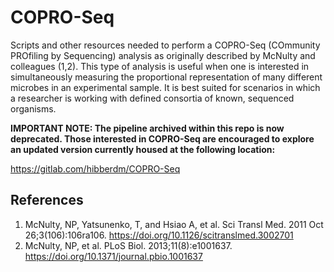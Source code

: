 COPRO-Seq
=========
Scripts and other resources needed to perform a COPRO-Seq (COmmunity PROfiling by Sequencing) analysis as originally described by McNulty and colleagues (1,2). This type of analysis is useful when one is interested in simultaneously measuring the proportional representation of many different microbes in an experimental sample. It is best suited for scenarios in which a researcher is working with defined consortia of known, sequenced organisms.

**IMPORTANT NOTE: The pipeline archived within this repo is now deprecated. Those interested in COPRO-Seq are encouraged to explore an updated version currently housed at the following location:**

https://gitlab.com/hibberdm/COPRO-Seq

References
----------
1) McNulty, NP, Yatsunenko, T, and Hsiao A, et al. Sci Transl Med. 2011 Oct 26;3(106):106ra106. https://doi.org/10.1126/scitranslmed.3002701
2) McNulty, NP, et al. PLoS Biol. 2013;11(8):e1001637.  https://doi.org/10.1371/journal.pbio.1001637
